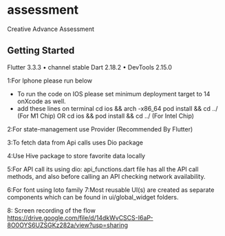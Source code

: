 # assessment

Creative Advance Assessment

## Getting Started

Flutter 3.3.3 • channel stable 
Dart 2.18.2 • DevTools 2.15.0



1:For Iphone please run below

- To run the code on IOS please set minimum deployment target to 14 onXcode as well. 
- add these lines on terminal
cd ios && arch -x86_64 pod install && cd ../  (For M1 Chip)
OR
cd ios &&  pod install && cd ../  (For Intel Chip)



2:For state-management use Provider (Recommended By Flutter)

3:To fetch data from Api calls uses Dio package

4:Use Hive package to store favorite data locally

5:For API call its using dio:
        api_functions.dart file has all the API call methods, and also before calling an API checking network availability.

6:For font using loto family
7:Most reusable UI(s) are created as separate components which can be found in ui/global_widget folders.

8: Screen recording of the flow 
        https://drive.google.com/file/d/14dkWvCSCS-I6aP-8O0OYS6UZSGKz282a/view?usp=sharing









